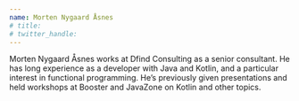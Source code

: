 ```yaml
---
name: Morten Nygaard Åsnes
# title: 
# twitter_handle: 
---
```

Morten Nygaard Åsnes works at Dfind Consulting as a senior consultant. He has long experience as a developer with Java and Kotlin, and a particular interest in functional programming. He’s previously given presentations and held workshops at Booster and JavaZone on Kotlin and other topics.
